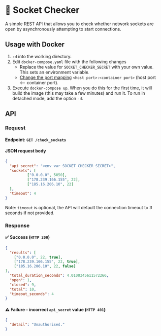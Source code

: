 # 🔌 Socket Checker
A simple REST API that allows you to check whether network sockets are open by asynchronously attempting to start connections.

## Usage with Docker
1. `cd` into the working directory.
2. Edit `docker-compose.yaml` file with the following changes
   * Replace the value for `SOCKET_CHECKER_SECRET` with your own value. This sets an environment variable.
   * [Change the port mapping](https://docs.docker.com/compose/compose-file/#ports) `<host port>:<container port>` (host port <-- container port).
3. Execute `docker-compose up`. When you do this for the first time, it will build the image (this may take a few minutes) and run it. To run in detached mode, add the option `-d`.


## API
### Request
#### Endpoint: `GET /check_sockets`
#### JSON request body
```json
{
  "api_secret": "<env var SOCKET_CHECKER_SECRET>",
  "sockets": [
          ["0.0.0.0", 5050],
          ["178.239.166.155", 22],
          ["185.16.206.10", 22]
  ],
  "timeout": 4
}
``` 
Note: `timeout` is optional, the API will default the connection timeout to 3 seconds if not provided.
### Response
#### ✅ Success (`HTTP 200`)
```json
{
  "results": [
    ["0.0.0.0", 22, true],
    ["178.239.166.155", 22, true],
    ["185.16.206.10", 22, false]
],
  "total_duration_seconds": 4.0100345611572266,
  "open": 1,
  "closed": 9,
  "total": 10,
  "timeout_seconds": 4
}
```
#### ⚠️ Failure – incorrect `api_secret` value (`HTTP 401`)
```json
{
  "detail": "Unauthorised."
}
```